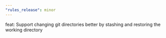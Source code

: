 ```yaml
---
"rules_release": minor
---
```


feat: Support changing git directories better by stashing and restoring the working directory
